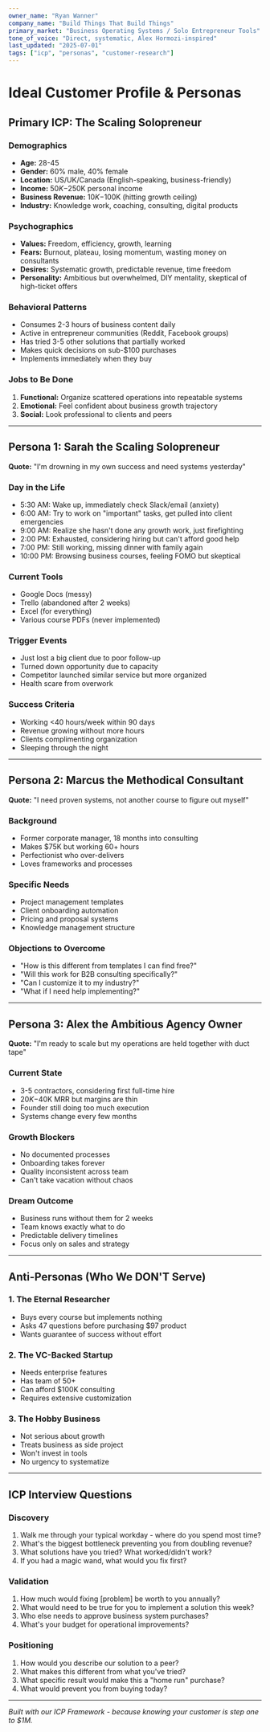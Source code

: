 ```yaml
---
owner_name: "Ryan Wanner"
company_name: "Build Things That Build Things"
primary_market: "Business Operating Systems / Solo Entrepreneur Tools"
tone_of_voice: "Direct, systematic, Alex Hormozi-inspired"
last_updated: "2025-07-01"
tags: ["icp", "personas", "customer-research"]
---
```


# Ideal Customer Profile & Personas

## Primary ICP: The Scaling Solopreneur

### Demographics
- **Age:** 28-45
- **Gender:** 60% male, 40% female
- **Location:** US/UK/Canada (English-speaking, business-friendly)
- **Income:** $50K-$250K personal income
- **Business Revenue:** $10K-$100K (hitting growth ceiling)
- **Industry:** Knowledge work, coaching, consulting, digital products

### Psychographics
- **Values:** Freedom, efficiency, growth, learning
- **Fears:** Burnout, plateau, losing momentum, wasting money on consultants
- **Desires:** Systematic growth, predictable revenue, time freedom
- **Personality:** Ambitious but overwhelmed, DIY mentality, skeptical of high-ticket offers

### Behavioral Patterns
- Consumes 2-3 hours of business content daily
- Active in entrepreneur communities (Reddit, Facebook groups)
- Has tried 3-5 other solutions that partially worked
- Makes quick decisions on sub-$100 purchases
- Implements immediately when they buy

### Jobs to Be Done
1. **Functional:** Organize scattered operations into repeatable systems
2. **Emotional:** Feel confident about business growth trajectory
3. **Social:** Look professional to clients and peers

---

## Persona 1: Sarah the Scaling Solopreneur

**Quote:** "I'm drowning in my own success and need systems yesterday"

### Day in the Life
- 5:30 AM: Wake up, immediately check Slack/email (anxiety)
- 6:00 AM: Try to work on "important" tasks, get pulled into client emergencies
- 9:00 AM: Realize she hasn't done any growth work, just firefighting
- 2:00 PM: Exhausted, considering hiring but can't afford good help
- 7:00 PM: Still working, missing dinner with family again
- 10:00 PM: Browsing business courses, feeling FOMO but skeptical

### Current Tools
- Google Docs (messy)
- Trello (abandoned after 2 weeks)
- Excel (for everything)
- Various course PDFs (never implemented)

### Trigger Events
- Just lost a big client due to poor follow-up
- Turned down opportunity due to capacity
- Competitor launched similar service but more organized
- Health scare from overwork

### Success Criteria
- Working <40 hours/week within 90 days
- Revenue growing without more hours
- Clients complimenting organization
- Sleeping through the night

---

## Persona 2: Marcus the Methodical Consultant

**Quote:** "I need proven systems, not another course to figure out myself"

### Background
- Former corporate manager, 18 months into consulting
- Makes $75K but working 60+ hours
- Perfectionist who over-delivers
- Loves frameworks and processes

### Specific Needs
- Project management templates
- Client onboarding automation
- Pricing and proposal systems
- Knowledge management structure

### Objections to Overcome
- "How is this different from templates I can find free?"
- "Will this work for B2B consulting specifically?"
- "Can I customize it to my industry?"
- "What if I need help implementing?"

---

## Persona 3: Alex the Ambitious Agency Owner

**Quote:** "I'm ready to scale but my operations are held together with duct tape"

### Current State
- 3-5 contractors, considering first full-time hire
- $20K-$40K MRR but margins are thin
- Founder still doing too much execution
- Systems change every few months

### Growth Blockers
- No documented processes
- Onboarding takes forever
- Quality inconsistent across team
- Can't take vacation without chaos

### Dream Outcome
- Business runs without them for 2 weeks
- Team knows exactly what to do
- Predictable delivery timelines
- Focus only on sales and strategy

---

## Anti-Personas (Who We DON'T Serve)

### 1. The Eternal Researcher
- Buys every course but implements nothing
- Asks 47 questions before purchasing $97 product
- Wants guarantee of success without effort

### 2. The VC-Backed Startup
- Needs enterprise features
- Has team of 50+
- Can afford $100K consulting
- Requires extensive customization

### 3. The Hobby Business
- Not serious about growth
- Treats business as side project
- Won't invest in tools
- No urgency to systematize

---

## ICP Interview Questions

### Discovery
1. Walk me through your typical workday - where do you spend most time?
2. What's the biggest bottleneck preventing you from doubling revenue?
3. What solutions have you tried? What worked/didn't work?
4. If you had a magic wand, what would you fix first?

### Validation
1. How much would fixing [problem] be worth to you annually?
2. What would need to be true for you to implement a solution this week?
3. Who else needs to approve business system purchases?
4. What's your budget for operational improvements?

### Positioning
1. How would you describe our solution to a peer?
2. What makes this different from what you've tried?
3. What specific result would make this a "home run" purchase?
4. What would prevent you from buying today?

---

*Built with our ICP Framework - because knowing your customer is step one to $1M.*